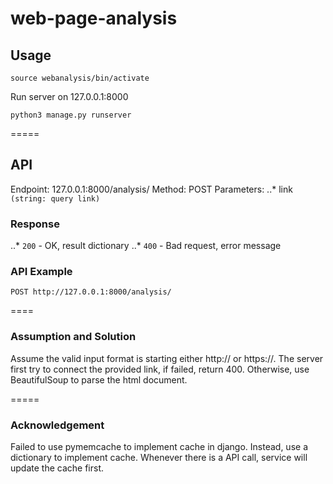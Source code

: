# web-page-analysis

## Usage
```shell
source webanalysis/bin/activate
```

Run server on 127.0.0.1:8000
```python3
python3 manage.py runserver
```
=====
## API
Endpoint: 127.0.0.1:8000/analysis/
Method: POST
Parameters:
..* link `(string: query link)`

### Response
..* `200` - OK, result dictionary
..* `400` - Bad request, error message

### API Example
```
POST http://127.0.0.1:8000/analysis/ 
```
====
### Assumption and Solution 
Assume the valid input format is starting either http:// or https://.
The server first try to connect the provided link, if failed, return 400.
Otherwise, use BeautifulSoup to parse the html document.



=====
### Acknowledgement
Failed to use pymemcache to implement cache in django. Instead, use a dictionary to implement cache. Whenever there is a API call, service will update the cache first.



